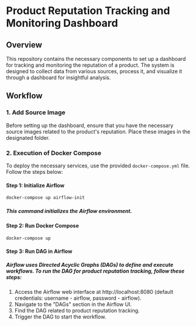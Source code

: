 # Product Reputation Tracking and Monitoring Dashboard

## Overview

This repository contains the necessary components to set up a dashboard for tracking and monitoring the reputation of a product. The system is designed to collect data from various sources, process it, and visualize it through a dashboard for insightful analysis.

## Workflow

### 1. Add Source Image

Before setting up the dashboard, ensure that you have the necessary source images related to the product's reputation. Place these images in the designated folder.

### 2. Execution of Docker Compose

To deploy the necessary services, use the provided `docker-compose.yml` file. Follow the steps below:

#### Step 1: Initialize Airflow

```bash
docker-compose up airflow-init
```
##### This command initializes the Airflow environment.

#### Step 2: Run Docker Compose

```bash
docker-compose up
```
#### Step 3: Run DAG in Airflow

##### Airflow uses Directed Acyclic Graphs (DAGs) to define and execute workflows. To run the DAG for product reputation tracking, follow these steps:
  1. Access the Airflow web interface at http://localhost:8080 (default credentials: username - airflow, password - airflow).
  2. Navigate to the "DAGs" section in the Airflow UI.
  3. Find the DAG related to product reputation tracking.
  4. Trigger the DAG to start the workflow.



